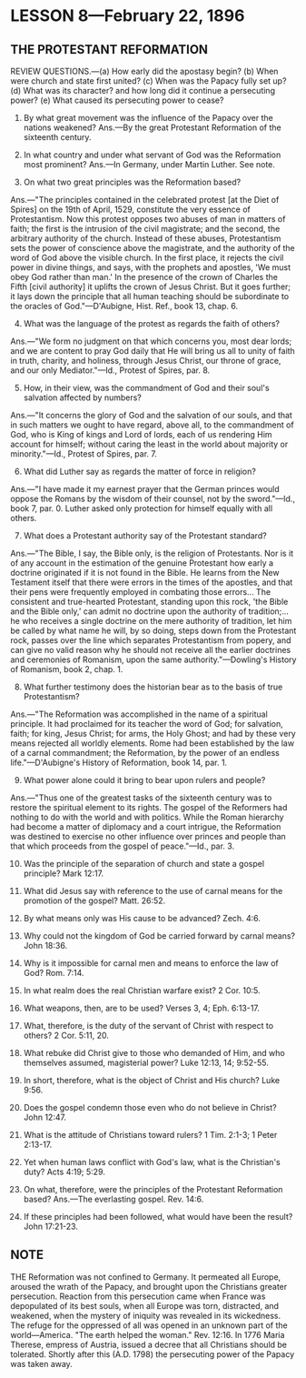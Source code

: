 # LESSON 8—February 22, 1896

## THE PROTESTANT REFORMATION

REVIEW QUESTIONS.—(a) How early did the apostasy begin? (b) When were church and state first united? (c) When was the Papacy fully set up? (d) What was its character? and how long did it continue a persecuting power? (e) What caused its persecuting power to cease?

1. By what great movement was the influence of the Papacy over the nations weakened? Ans.—By the great Protestant Reformation of the sixteenth century.

2. In what country and under what servant of God was the Reformation most prominent? Ans.—In Germany, under Martin Luther. See note.

3. On what two great principles was the Reformation based?

Ans.—"The principles contained in the celebrated protest [at the Diet of Spires] on the 19th of April, 1529, constitute the very essence of Protestantism. Now this protest opposes two abuses of man in matters of faith; the first is the intrusion of the civil magistrate; and the second, the arbitrary authority of the church. Instead of these abuses, Protestantism sets the power of conscience above the magistrate, and the authority of the word of God above the visible church. In the first place, it rejects the civil power in divine things, and says, with the prophets and apostles, 'We must obey God rather than man.' In the presence of the crown of Charles the Fifth [civil authority] it uplifts the crown of Jesus Christ. But it goes further; it lays down the principle that all human teaching should be subordinate to the oracles of God."—D'Aubigne, Hist. Ref., book 13, chap. 6.

4. What was the language of the protest as regards the faith of others?

Ans.—"We form no judgment on that which concerns you, most dear lords; and we are content to pray God daily that He will bring us all to unity of faith in truth, charity, and holiness, through Jesus Christ, our throne of grace, and our only Mediator."—Id., Protest of Spires, par. 8.

5. How, in their view, was the commandment of God and their soul's salvation affected by numbers?

Ans.—"It concerns the glory of God and the salvation of our souls, and that in such matters we ought to have regard, above all, to the commandment of God, who is King of kings and Lord of lords, each of us rendering Him account for himself; without caring the least in the world about majority or minority."—Id., Protest of Spires, par. 7.

6. What did Luther say as regards the matter of force in religion?

Ans.—"I have made it my earnest prayer that the German princes would oppose the Romans by the wisdom of their counsel, not by the sword."—Id., book 7, par. 0. Luther asked only protection for himself equally with all others.

7. What does a Protestant authority say of the Protestant standard?

Ans.—"The Bible, I say, the Bible only, is the religion of Protestants. Nor is it of any account in the estimation of the genuine Protestant how early a doctrine originated if it is not found in the Bible. He learns from the New Testament itself that there were errors in the times of the apostles, and that their pens were frequently employed in combating those errors... The consistent and true-hearted Protestant, standing upon this rock, 'the Bible and the Bible only,' can admit no doctrine upon the authority of tradition;... he who receives a single doctrine on the mere authority of tradition, let him be called by what name he will, by so doing, steps down from the Protestant rock, passes over the line which separates Protestantism from popery, and can give no valid reason why he should not receive all the earlier doctrines and ceremonies of Romanism, upon the same authority."—Dowling's History of Romanism, book 2, chap. 1.

8. What further testimony does the historian bear as to the basis of true Protestantism?

Ans.—"The Reformation was accomplished in the name of a spiritual principle. It had proclaimed for its teacher the word of God; for salvation, faith; for king, Jesus Christ; for arms, the Holy Ghost; and had by these very means rejected all worldly elements. Rome had been established by the law of a carnal commandment; the Reformation, by the power of an endless life."—D'Aubigne's History of Reformation, book 14, par. 1.

9. What power alone could it bring to bear upon rulers and people?

Ans.—"Thus one of the greatest tasks of the sixteenth century was to restore the spiritual element to its rights. The gospel of the Reformers had nothing to do with the world and with politics. While the Roman hierarchy had become a matter of diplomacy and a court intrigue, the Reformation was destined to exercise no other influence over princes and people than that which proceeds from the gospel of peace."—Id., par. 3.

10. Was the principle of the separation of church and state a gospel principle? Mark 12:17.

11. What did Jesus say with reference to the use of carnal means for the promotion of the gospel? Matt. 26:52.

12. By what means only was His cause to be advanced? Zech. 4:6.

13. Why could not the kingdom of God be carried forward by carnal means? John 18:36.

14. Why is it impossible for carnal men and means to enforce the law of God? Rom. 7:14.

15. In what realm does the real Christian warfare exist? 2 Cor. 10:5.

16. What weapons, then, are to be used? Verses 3, 4; Eph. 6:13-17.

17. What, therefore, is the duty of the servant of Christ with respect to others? 2 Cor. 5:11, 20.

18. What rebuke did Christ give to those who demanded of Him, and who themselves assumed, magisterial power? Luke 12:13, 14; 9:52-55.

19. In short, therefore, what is the object of Christ and His church? Luke 9:56.

20. Does the gospel condemn those even who do not believe in Christ? John 12:47.

21. What is the attitude of Christians toward rulers? 1 Tim. 2:1-3; 1 Peter 2:13-17.

22. Yet when human laws conflict with God's law, what is the Christian's duty? Acts 4:19; 5:29.

23. On what, therefore, were the principles of the Protestant Reformation based? Ans.—The everlasting gospel. Rev. 14:6.

24. If these principles had been followed, what would have been the result? John 17:21-23.

## NOTE

THE Reformation was not confined to Germany. It permeated all Europe, aroused the wrath of the Papacy, and brought upon the Christians greater persecution. Reaction from this persecution came when France was depopulated of its best souls, when all Europe was torn, distracted, and weakened, when the mystery of iniquity was revealed in its wickedness. The refuge for the oppressed of all was opened in an unknown part of the world—America. "The earth helped the woman." Rev. 12:16. In 1776 Maria Therese, empress of Austria, issued a decree that all Christians should be tolerated. Shortly after this (A.D. 1798) the persecuting power of the Papacy was taken away.